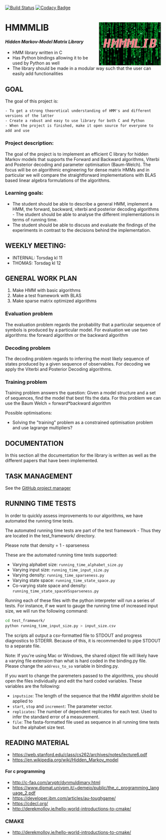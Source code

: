 [![Build Status](https://travis-ci.com/Thornado-Carlkoder/hmmmlib.svg?branch=master)](https://travis-ci.com/Thornado-Carlkoder/hmmmlib)
[![Codacy Badge](https://api.codacy.com/project/badge/Grade/379148760d544cab8b4a14322400a1ea)](https://www.codacy.com/gh/Thornado-Carlkoder/hmmmlib?utm_source=github.com&amp;utm_medium=referral&amp;utm_content=Thornado-Carlkoder/hmmmlib&amp;utm_campaign=Badge_Grade)



# HMMMLIB <img src='ressourcer/hmm_smaller.png' align="right" height="138.5" />

#### *Hidden Markov-Model Matrix Library*

* HMM library written in C 
* Has Python bindings allowing it to be used by Python as well
* The library should be made in a modular way such that the user can easily add functionalities


## GOAL

The goal of this project is:

	- To get a strong theoretical understanding of HMM's and different versions of the latter
	- Create a robust and easy to use library for both C and Python
	- When the project is finished, make it open source for everyone to add and use

### Project description:
The goal of the project is to implement an efficient C library for hidden Markov models that supports the Forward and Backward algorithms, Viterbi and Posterior decoding and parameter optimisation (Baum-Welch). The focus will be on algorithmic engineering for dense matrix HMMs and in particular we will compare the straightforward implementations with BLAS based linear algebra formulations of the algorithms.


### Learning goals:
* The student should be able to describe a general HMM, implement a HMM, the forward, backward, viterbi and posterior decoding algorithms - The student should be able to analyse the different implementations in terms of running time.
* The student should be able to discuss and evaluate the findings of the experiments in contrast to the decisions behind the implementation.


## WEEKLY MEETING:
* INTERNAL: Torsdag kl 11
* THOMAS: Torsdag kl 12

## GENERAL WORK PLAN
1. Make HMM with basic algorithms
2. Make a test framework with BLAS
3. Make sparse matrix optimized algorithms


### Evaluation problem
The evaluation problem regards the probability that a particular sequence of symbols is produced by a particular model.
For evaluation we use two algorithms: the forward algorithm or the backward algorithm

### Decoding problem
The decoding problem regards to inferring the most likely sequence of states produced by a given sequence of observables.
For decoding we apply the Viterbi and Posterior Decoding algorithms.

### Training problem
Training problem answers the question: Given a model structure and a set of sequences, find the model that best fits the data.
For this problem we can use the Baum Welch = forward\*backward algorithm

Possible optimisations: 

* Solving the "training" problem as a constrained optimisation problem and use lagrange multipliers?

## DOCUMENTATION

In this section all the documentation for the library is written as well as the different papers that have been implemented.

## TASK MANAGEMENT 

See the [GitHub project manager](https://github.com/Thornado-Carlkoder/hmmmlib/projects)



## RUNNING TIME TESTS

In order to quickly assess improvements to our algorithms, we have automated the running time tests.

The automated running time tests are part of the test framework - Thus they are located in the  test_framework/ directory.

Please note that density = 1 - sparseness 

These are the automated running time tests supported:

* Varying alphabet size: `running_time_alphabet_size.py`
* Varying input size: `running_time_input_size.py`
* Varying density: `running_time_sparseness.py`
* Varying state space: `running_time_state_space.py`
* Co-varying state space and density: `running_time_state_spaceVSsparseness.py`



Running each of these files with the python interpreter will run a series of tests. For instance, if we want to gauge the running time of increased input size, we will run the following command:

```sh
cd test_framework/
python running_time_input_size.py > input_size.csv
```

The scripts all output a csv-formatted file to STDOUT and progress diagnostics to STDERR. Because of this, it is recommended to pipe STDOUT to a separate file.



Note: If you're using Mac or Windows, the shared object file will likely have a varying file extension than what is hard coded in the binding.py file. Please change the `address_to_so` variable in binding.py.



If you want to change the paremeters passed to the algorithms, you should open the files individually and edit the hard coded variables. These variables are the following:

* `inputsize`: The length of the sequence that the HMM algorithm shold be applied to
* `start`, `stop` and `increment`: The parameter vector.
* `replicates`: The number of dependent replicates for each test. Used to infer the standard error of a measurement.
* `file`: The fasta-formatted file used as sequence in all running time tests but the alphabet size test.



## READING MATERIAL

* https://web.stanford.edu/class/cs262/archives/notes/lecture6.pdf
* https://en.wikipedia.org/wiki/Hidden_Markov_model

#### For c programming

* http://c-faq.com/aryptr/dynmuldimary.html
* https://www.dipmat.univpm.it/~demeio/public/the_c_programming_language_2.pdf
* https://developer.ibm.com/articles/au-toughgame/
* https://cdecl.org/
* http://derekmolloy.ie/hello-world-introductions-to-cmake/

### CMAKE

* http://derekmolloy.ie/hello-world-introductions-to-cmake/
